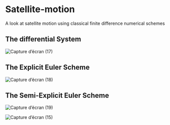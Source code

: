 # Satellite-motion
A look at satellite motion using classical finite difference numerical schemes

## The differential System
![Capture d’écran (17)](https://user-images.githubusercontent.com/93977173/169676381-0d5fe58b-e5a1-414f-8ac5-648311462056.png)

## The Explicit Euler Scheme
![Capture d’écran (18)](https://user-images.githubusercontent.com/93977173/169676401-06cbb5f8-e3a1-42ed-8cac-c405eb9947d0.png)

## The Semi-Explicit Euler Scheme

![Capture d’écran (19)](https://user-images.githubusercontent.com/93977173/169676406-1da7ab94-3b7f-4602-8868-09ceca599423.png)

![Capture d’écran (15)](https://user-images.githubusercontent.com/93977173/169676449-70d02845-d6df-467d-bd93-823828cb843e.png)
